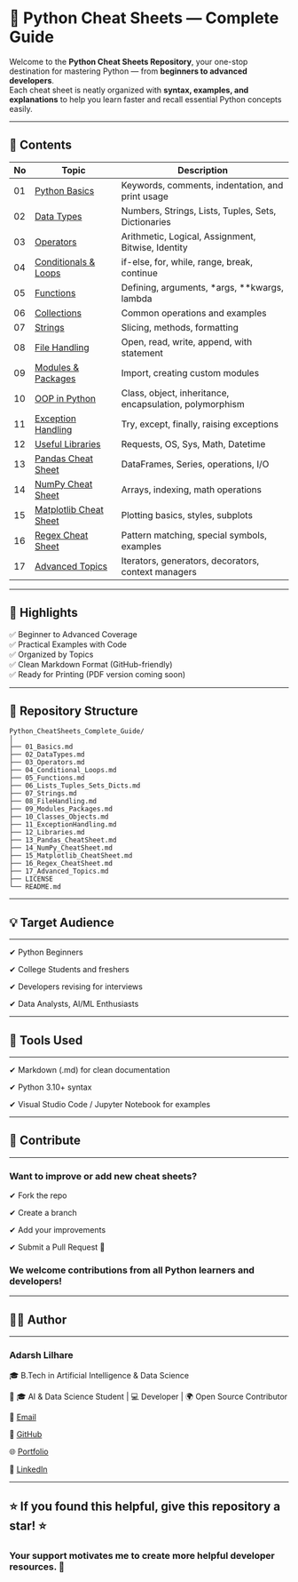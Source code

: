 # 🐍 Python Cheat Sheets — Complete Guide  

Welcome to the **Python Cheat Sheets Repository**, your one-stop destination for mastering Python — from **beginners to advanced developers**.  
Each cheat sheet is neatly organized with **syntax, examples, and explanations** to help you learn faster and recall essential Python concepts easily.

---

## 📘 Contents

| No | Topic | Description |
|----|--------|-------------|
| 01 | [Python Basics](./01_Basics.md) | Keywords, comments, indentation, and print usage |
| 02 | [Data Types](./02_DataTypes.md) | Numbers, Strings, Lists, Tuples, Sets, Dictionaries |
| 03 | [Operators](./03_Operators.md) | Arithmetic, Logical, Assignment, Bitwise, Identity |
| 04 | [Conditionals & Loops](./04_Conditional_Loops.md) | if-else, for, while, range, break, continue |
| 05 | [Functions](./05_Functions.md) | Defining, arguments, *args, **kwargs, lambda |
| 06 | [Collections](./06_Lists_Tuples_Sets_Dicts.md) | Common operations and examples |
| 07 | [Strings](./07_Strings.md) | Slicing, methods, formatting |
| 08 | [File Handling](./08_FileHandling.md) | Open, read, write, append, with statement |
| 09 | [Modules & Packages](./09_Modules_Packages.md) | Import, creating custom modules |
| 10 | [OOP in Python](./10_Classes_Objects.md) | Class, object, inheritance, encapsulation, polymorphism |
| 11 | [Exception Handling](./11_ExceptionHandling.md) | Try, except, finally, raising exceptions |
| 12 | [Useful Libraries](./12_Libraries.md) | Requests, OS, Sys, Math, Datetime |
| 13 | [Pandas Cheat Sheet](./13_Pandas_CheatSheet.md) | DataFrames, Series, operations, I/O |
| 14 | [NumPy Cheat Sheet](./14_NumPy_CheatSheet.md) | Arrays, indexing, math operations |
| 15 | [Matplotlib Cheat Sheet](./15_Matplotlib_CheatSheet.md) | Plotting basics, styles, subplots |
| 16 | [Regex Cheat Sheet](./16_Regex_CheatSheet.md) | Pattern matching, special symbols, examples |
| 17 | [Advanced Topics](./17_Advanced_Topics.md) | Iterators, generators, decorators, context managers |

---

## 🧩 Highlights

✅ Beginner to Advanced Coverage  
✅ Practical Examples with Code  
✅ Organized by Topics  
✅ Clean Markdown Format (GitHub-friendly)  
✅ Ready for Printing (PDF version coming soon)  

---

## 📂 Repository Structure

 ```
Python_CheatSheets_Complete_Guide/
│
├── 01_Basics.md
├── 02_DataTypes.md
├── 03_Operators.md
├── 04_Conditional_Loops.md
├── 05_Functions.md
├── 06_Lists_Tuples_Sets_Dicts.md
├── 07_Strings.md
├── 08_FileHandling.md
├── 09_Modules_Packages.md
├── 10_Classes_Objects.md
├── 11_ExceptionHandling.md
├── 12_Libraries.md
├── 13_Pandas_CheatSheet.md
├── 14_NumPy_CheatSheet.md
├── 15_Matplotlib_CheatSheet.md
├── 16_Regex_CheatSheet.md
├── 17_Advanced_Topics.md
├── LICENSE
└── README.md
 ```
---

## 💡 Target Audience

---
✔ Python Beginners

✔ College Students and freshers

✔ Developers revising for interviews

✔ Data Analysts, AI/ML Enthusiasts

---

## 🧰 Tools Used

---
✔ Markdown (.md) for clean documentation

✔ Python 3.10+ syntax

✔ Visual Studio Code / Jupyter Notebook for examples

---

## 🤝 Contribute

---
### Want to improve or add new cheat sheets?

✔ Fork the repo

✔ Create a branch

✔ Add your improvements

✔ Submit a Pull Request 🚀

### We welcome contributions from all Python learners and developers!
---

## 👨‍💻 Author

---
### Adarsh Lilhare 

🎓 B.Tech in Artificial Intelligence & Data Science

💼 🎓 AI & Data Science Student | 💻 Developer | 🌍 Open Source Contributor

📧 [Email](adarshlilhare@example.com)

🐙 [GitHub](https://github.com/AdarshVL) 

🌐 [Portfolio](https://adarshlilhare.dev)

🔗 [LinkedIn](https://www.linkedin.com/in/adarsh-lilhare-b98a91290/)

---

## ⭐ If you found this helpful, give this repository a star! ⭐
### Your support motivates me to create more helpful developer resources. 🙌



